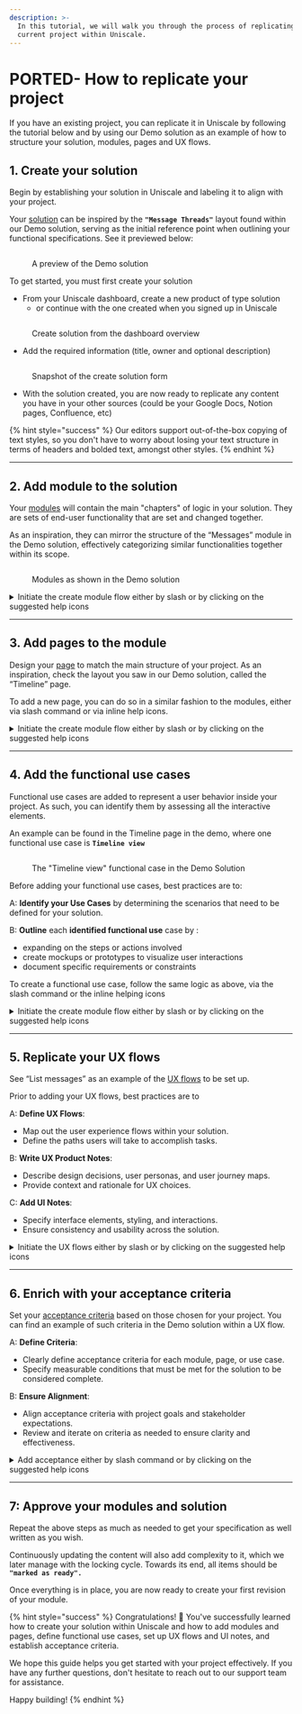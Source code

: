 ```yaml
---
description: >-
  In this tutorial, we will walk you through the process of replicating your
  current project within Uniscale.
---
```


# PORTED- How to replicate your project

If you have an existing project, you can replicate it in Uniscale by following the tutorial below and by using our Demo solution as an example of how to structure your solution, modules, pages and UX flows.

## 1. Create your solution

Begin by establishing your solution in Uniscale and labeling it to align with your project.

Your [solution](../using-uniscale/ported-specification/ported-solution-basics.md#solution) can be inspired by the **`"Message Threads"`** layout found within our Demo solution, serving as the initial reference point when outlining your functional specifications. See it previewed below:&#x20;

<figure><img src="../.gitbook/assets/app.uniscale.com_8c68f0da-8a3c-45bb-abba-2b6d36aa6b3c_user_solution_fb344616-794e-4bd7-b81a-fb1e3361701f_design (1).png" alt=""><figcaption><p>A preview of the Demo solution</p></figcaption></figure>

To get started, you must first create your solution

* From your Uniscale dashboard, create a new product of type solution
  * or continue with the one created when you signed up in Uniscale

<figure><img src="../.gitbook/assets/CleanShot 2024-04-11 at 14.19.17@2x.png" alt=""><figcaption><p>Create solution from the dashboard overview</p></figcaption></figure>

* Add the required information (title, owner and optional description)&#x20;

<figure><img src="../.gitbook/assets/CleanShot 2024-04-11 at 09.50.34.png" alt=""><figcaption><p>Snapshot of the create solution form</p></figcaption></figure>

* With the solution created, you are now ready to replicate any content you have in your other sources (could be your Google Docs, Notion pages, Confluence, etc)

{% hint style="success" %}
Our editors support out-of-the-box copying of text styles, so you don't have to worry about losing your text structure in terms of headers and bolded text, amongst other styles.
{% endhint %}

***

## 2. Add module to the solution

Your [modules](../using-uniscale/ported-specification/ported-solution-basics.md#module) will contain the main "chapters" of logic in your solution. They are sets of end-user functionality that are set and changed together.

As an inspiration, they can mirror the structure of the “Messages” module in the Demo solution, effectively categorizing similar functionalities together within its scope.&#x20;

<figure><img src="../.gitbook/assets/CleanShot 2024-04-11 at 09.58.39 (1).png" alt=""><figcaption><p>Modules as shown in the Demo solution</p></figcaption></figure>

<details>

<summary>Initiate the create module flow either by slash or by clicking on the suggested help icons</summary>

<img src="../.gitbook/assets/CleanShot 2024-04-11 at 13.51.46@2x.png" alt="Via slash" data-size="original">

<img src="../.gitbook/assets/CleanShot 2024-04-11 at 13.51.52@2x.png" alt="Via inline help icons" data-size="original">

Give your module a title and you are good to go.

</details>

***

## 3. Add pages to the module

Design your [page](../using-uniscale/ported-specification/ported-solution-basics.md#page) to match the main structure of your project. As an inspiration, check the layout you saw in our Demo solution, called the “Timeline” page.

To add a new page, you can do so in a similar fashion to the modules, either via slash command or via inline help icons.



<details>

<summary>Initiate the create module flow either by slash or by clicking on the suggested help icons</summary>

![](<../.gitbook/assets/image (36).png>)

![](<../.gitbook/assets/CleanShot 2024-04-11 at 14.39.23@2x.png>)

Now you have created a page and are ready for the next step.&#x20;

</details>

***



## 4. Add the functional use cases

Functional use cases are added to represent a user behavior inside your project. As such, you can identify them by assessing all the interactive elements.&#x20;

An example can be found in the Timeline page in the demo, where one functional use case is **`Timeline view`**

<figure><img src="../.gitbook/assets/app.uniscale.com_995a8e55-6e86-4f82-ad40-4326f335a6e7_user_solution_c573273a-a403-406a-aa0f-45a7ea608253_design.png" alt=""><figcaption><p>The "Timeline view" functional case in the Demo Solution</p></figcaption></figure>

Before adding your functional use cases, best practices are to:&#x20;

A: **Identify your Use Cases** by determining the scenarios that need to be defined for your solution.

B: **Outline** each **identified functional use** case by :&#x20;

* expanding on the steps or actions involved
* create mockups or prototypes to visualize user interactions
* document specific requirements or constraints

To create a functional use case, follow the same logic as above, via the slash command or the inline helping icons



<details>

<summary>Initiate the create module flow either by slash or by clicking on the suggested help icons</summary>

![](<../.gitbook/assets/image (38).png>)

![](<../.gitbook/assets/image (39).png>)

Now you have created a functional use case and are ready for the next step.

</details>

***

## 5. Replicate your UX flows

See “List messages” as an example of the [UX flows](../using-uniscale/ported-specification/ported-solution-basics.md#ux-flow) to be set up.

Prior to adding your UX flows, best practices are to&#x20;

A: **Define UX Flows**:

* Map out the user experience flows within your solution.
* Define the paths users will take to accomplish tasks.

B: **Write UX Product Notes**:

* Describe design decisions, user personas, and user journey maps.
* Provide context and rationale for UX choices.

C: **Add UI Notes**:

* Specify interface elements, styling, and interactions.
* Ensure consistency and usability across the solution.

<details>

<summary>Initiate the UX flows either by slash or by clicking on the suggested help icons</summary>

![](<../.gitbook/assets/CleanShot 2024-04-11 at 14.26.22@2x.png>)

![](<../.gitbook/assets/CleanShot 2024-04-11 at 14.26.54@2x.png>)

Give your UX flow a title and you are good to go.

</details>

***

## 6. Enrich with your acceptance criteria

Set your [acceptance criteria](../using-uniscale/ported-specification/ported-solution-basics.md#functional-acceptance-criteria) based on those chosen for your project. You can find an example of such criteria in the Demo solution within a UX flow.

A: **Define Criteria**:

* Clearly define acceptance criteria for each module, page, or use case.
* Specify measurable conditions that must be met for the solution to be considered complete.

B: **Ensure Alignment**:

* Align acceptance criteria with project goals and stakeholder expectations.
* Review and iterate on criteria as needed to ensure clarity and effectiveness.

<details>

<summary>Add acceptance either by slash command or by clicking on the suggested help icons</summary>

![](<../.gitbook/assets/CleanShot 2024-04-11 at 14.35.23@2x.png>)

![](<../.gitbook/assets/CleanShot 2024-04-11 at 14.35.13@2x (1).png>)

Give your Acceptance criteria a title and you are good to go.

</details>

***

## 7:  Approve your modules and solution

Repeat the above steps as much as needed to get your specification as well written as you wish.

Continuously updating the content will also add complexity to it, which we later manage with the locking cycle. Towards its end, all items should be **`"marked as ready".`**

Once everything is in place, you are now ready to create your first revision of your module.&#x20;

{% hint style="success" %}
Congratulations! :tada: You've successfully learned how to create your solution within Uniscale and how to add modules and pages, define functional use cases, set up UX flows and UI notes, and establish acceptance criteria.&#x20;

We hope this guide helps you get started with your project effectively. If you have any further questions, don't hesitate to reach out to our support team for assistance.&#x20;

Happy building!
{% endhint %}
